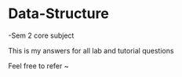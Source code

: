 # Data-Structure
-Sem 2 core subject

<p>This is my answers for all lab and tutorial questions</p>
Feel free to refer ~
